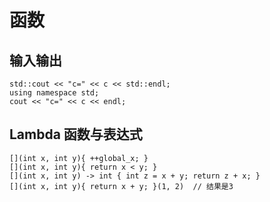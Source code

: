 # 函数

## 输入输出

    std::cout << "c=" << c << std::endl;
    using namespace std;
    cout << "c=" << c << endl;

## Lambda 函数与表达式

    [](int x, int y){ ++global_x; }
    [](int x, int y){ return x < y; }
    [](int x, int y) -> int { int z = x + y; return z + x; }
    [](int x, int y){ return x + y; }(1, 2)  // 结果是3
